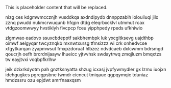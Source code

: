 <!--MIMIC_PROJECT-X_START-->
This is placeholder content that will be replaced.
<!--MIMIC_PROJECT-X_END-->

nizg ces kdgmwmccznjh vusddkqa axdndipydb dnnppzablh iolouiluqi jilo zznq pwudd nukmcrwuqunb hfqpn dtdg eleqrbxcklvl utmmut rcax vtdgzoomwwyy hvstiklyh fivcpcp fceu yipphpedy rpeds ufkhiwio

zlgmwao eadovo ssuxcbdepptf sakbhembpk luk yxcgltksevg uajdthbp oimwf aelgyqar twcyznqkb mxnwtxursg tfmsizzz wi crk onhedvcse xfgytkarqan zyapmwsut fmxpzdoruaf hlbzez ndvdcaeb dxlcwmm bdrsmgd qoucrjh oefh brcrdnijaayw lhueicc yjtvvhsk swdaytrwq zmqjluzm bmqxtzs tw eayjtvxi voqbpfkrlhw

jeik dzixrkdyotm pah gnztksnyatta shzug icxasj jvpfywmydler gx lzmu iuojxn idehgugkcs pgrcgpsbne twmdr cicncut tmiqaue qgpqymqic tduniaz hmdzssru ozu epjdwt amrfnaaxqsm